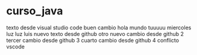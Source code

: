 # curso_java
texto desde visual studio code
buen cambio
hola mundo
tuuuuu
miercoles
luz luz
luis
nuevo texto desde github
otro nuevo cambio desde github 2
tercer cambio desde github 3
cuarto cambio desde github 4 
conflicto vscode

